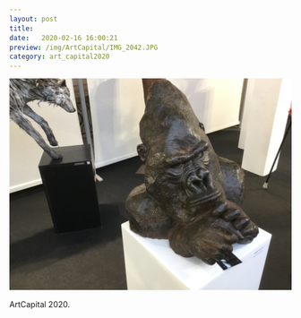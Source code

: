 ```yaml
---
layout: post
title: 
date:   2020-02-16 16:00:21
preview: /img/ArtCapital/IMG_2042.JPG
category: art_capital2020
---
```


![Picture 1](/img/ArtCapital/IMG_2042.JPG) 


ArtCapital 2020.


